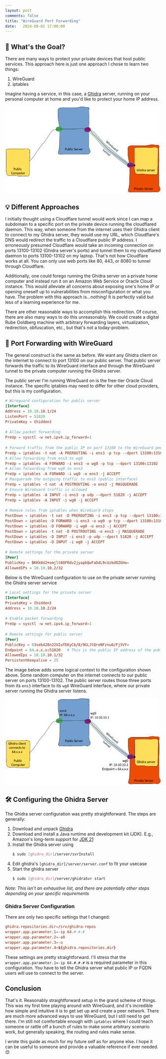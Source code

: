 ```yaml
---
layout: post
comments: false
title: "WireGuard Port Forwarding"
date:   2024-09-01 17:00:00
---
```


## 🎯 What's the Goal?

There are many ways to protect your private devices that host public services. This approach here is just one approach I chose to learn two things:

1. WireGuard
2. iptables

Imagine having a service, in this case, a [Ghidra](https://https://ghidra-sre.org/) server, running on your personal computer at home and you'd like to protect your home IP address.

![network-concept](/assets/images/wireguard-port-forwarding/network-concept.png)

## 💡 Different Approaches 

I initially thought using a Cloudflare tunnel would work since I can map a subdomain to a specific port on the private device running the cloudflared daemon. This way, when someone from the internet uses their Ghidra client to connect to my Ghidra server, they would use my URL, which Cloudflare's DNS would redirect the traffic to a Cloudflare public IP address. I erroneously presumed Cloudflare would take an incoming connection on ports 13100-13102 (Ghidra server's ports) and tunnel them to my cloudflared daemon to ports 13100-13102 on my laptop. That's not how Cloudflare works at all. You can only use web ports like 80, 443, or 8080 to tunnel through Cloudflare.

Additionally, one could forego running the Ghidra server on a private home computer and instead run it on an Amazon Web Service or Oracle Cloud instance. This would alleviate all concerns about exposing one's home IP or opening oneself up to vulnerabilities from misconfiguration or what you have. The problem with this approach is...nothing! It is perfectly valid but less of a learning experience for me.

There are other reasonable ways to accomplish this redirection. Of course, there are also many ways to do this unreasonably. We could create a digital Rube Goldberg machine with arbitrary forwarding layers, virtualization, redirection, obfuscation, etc., but that's not a today-problem. 

## 🐉 Port Forwarding with WireGuard

The general construct is the same as before. We want any Ghidra client on the internet to connect to port 13100 on our public server. That public server forwards the traffic to its WireGuard interface and through the WireGuard tunnel to the private computer running the Ghidra server.

The public server I'm running WireGuard on is the free-tier Oracle Cloud instance. The specific iptables may need to differ for other cloud providers, but this is my configuration.

```conf
# Wireguard configuration for public server
[Interface]
Address = 10.10.10.1/24
ListenPort = 51820
PrivateKey = (hidden)

# Allow packet forwarding
PreUp = sysctl -w net.ipv4.ip_forward=1

# Forward traffic from the public IP on port 13100 to the WireGuard peer's IP
PreUp = iptables -t nat -A PREROUTING -i ens3 -p tcp --dport 13100:13102 -j DNAT --to-destination 10.10.10.2:13100-13102
# Allow forwarding from ens3 to wg0
PreUp = iptables -A FORWARD -i ens3 -o wg0 -p tcp --dport 13100:13102 -d 10.10.10.2 -j ACCEPT
# Allow forwarding from wg0 to ens3
PreUp = iptables -A FORWARD -i wg0 -o ens3 -j ACCEPT
# Masquerade the outgoing traffic to ens3 (public interface)
PreUp = iptables -t nat -A POSTROUTING -o ens3 -j MASQUERADE
# Ensure WireGuard traffic is allowed
PreUp = iptables -A INPUT -i ens3 -p udp --dport 51820 -j ACCEPT
PreUp = iptables -A INPUT -i wg0 -j ACCEPT

# Remove rules from iptables when WireGuard stops
PostDown = iptables -t nat -D PREROUTING -i ens3 -p tcp --dport 13100:13102 -j DNAT --to-destination 10.10.10.2:13100-13102
PostDown = iptables -D FORWARD -i ens3 -o wg0 -p tcp --dport 13100:13102 -d 10.10.10.2 -j ACCEPT
PostDown = iptables -D FORWARD -i wg0 -o ens3 -j ACCEPT
PostDown = iptables -t nat -D POSTROUTING -o ens3 -j MASQUERADE
PostDown = iptables -D INPUT -i ens3 -p udp --dport 51820 -j ACCEPT
PostDown = iptables -D INPUT -i wg0 -j ACCEPT

# Remote settings for the private server
[Peer]
PublicKey = BKKk8U2+omjlt80FRdv2jyapbQwFaDdL9cUzbdOZGHo=
AllowedIPs = 10.10.10.2/32
```

Below is the WireGuard configuration to use on the private server running the Ghidra server service

```conf
# Local settings for the private server
[Interface]
PrivateKey = (hidden)
Address = 10.10.10.2/24

# Enable packet forwarding
PreUp = sysctl -w net.ipv4.ip_forward=1

# Remote settings for public server
[Peer]
PublicKey = 03seb420n22XIufEKyCb/8/9GLJtQreNFznu6/Fj5VY=
Endpoint = 64.x.x.x:51820	# This is the public IP address of the public server
AllowedIps = 10.10.10.1/32
PersistentKeepalive = 25
```

The image below adds some logical context to the configuration shown above. Some random computer on the internet connects to our public server on ports 13100-13102. The public server routes those three ports from its `ens3` interface to its `wg0` WireGuard interface, where our private server running the Ghidra server listens.

![logical-network-concept](/assets/images/wireguard-port-forwarding/logical-network-concept.png)

## 🛠️ Configuring the Ghidra Server

The Ghidra server configuration was pretty straightforward. The steps are generally:

1. Download and unpack [Ghidra](https://github.com/NationalSecurityAgency/ghidra/releases)
2. Download and install a Java runtime and development kit (JDK). E.g., Amazon's long-term support for [JDK 21](https://docs.aws.amazon.com/corretto/latest/corretto-21-ug/downloads-list.html)
3. Install the Ghidra server using
   ```bash
   $ sudo [ghidra_dir]/server/svrInstall
   ```
4. Edit ghidra's `[ghidra_dir]/server/server.conf` to fit your usecase
5. Start the ghidra server
   ```bash
   $ sudo [ghidra_dir]/server/ghidraSvr start
   ```
_Note: This isn't an exhaustive list, and there are potentially other steps depending on your specific requirements_

### Ghidra Server Configuration

There are only two specific settings that I changed:
```conf
ghidra.repositories.dir=/srv/ghidra-repos
wrapper.app.parameter.1=-ip 64.#.#.#
wrapper.app.parameter.2=-a0
wrapper.app.parameter.3=-u
wrapper.app.parameter.4=${ghidra.repositories.dir}
```

These settings are pretty straightforward. I'll stress that the `wrapper.app.parameter.1=-ip 64.#.#.#` is a required parameter in this configuration. You have to tell the Ghidra server what public IP or FQDN users will use to connect to the server.

## Conclusion

That's it. Reasonably straightforward setup in the grand scheme of things. This was my first time playing around with WireGuard, and it's incredible how simple and intuitive it is to get set up and create a peer network. There are much more advanced ways to use WireGuard, but I still need to get there. I'm still not comfortable enough with `iptables` where I could teach someone or rattle off a bunch of rules to make some arbitrary scenario work, but generally speaking, the routing and rules make sense.

I wrote this guide as much for my future self as for anyone else. I hope it can be useful to someone and provide a valuable reference if ever needed. 😊